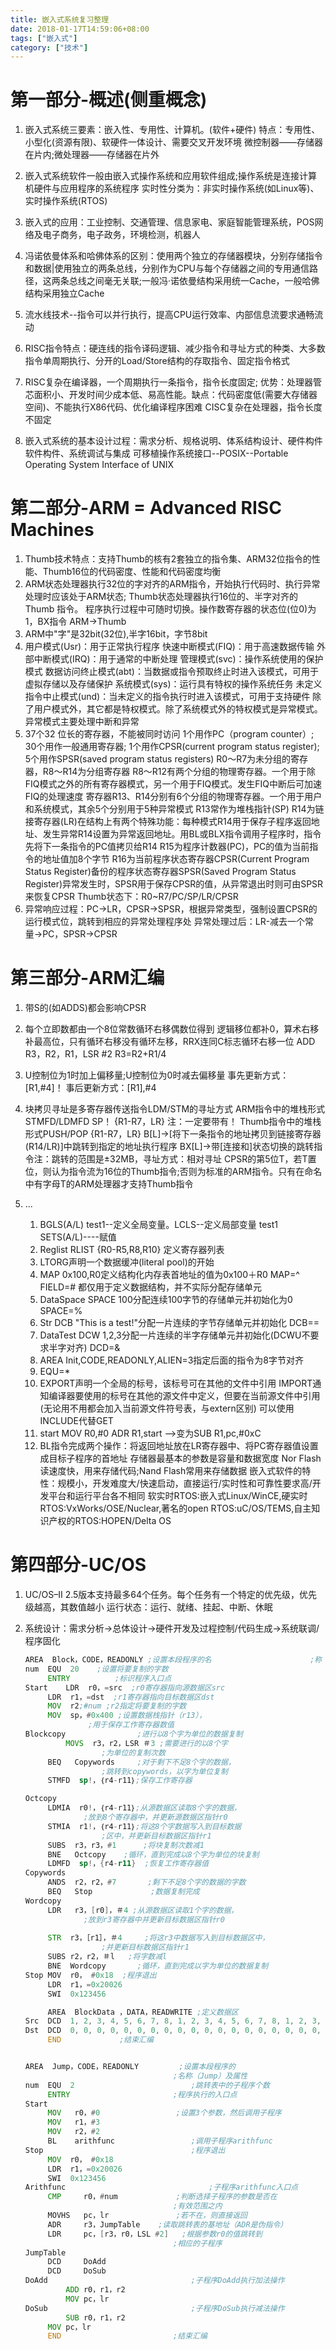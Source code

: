 ```yaml
---
title: 嵌入式系统复习整理
date: 2018-01-17T14:59:06+08:00
tags: ["嵌入式"]
category: ["技术"]
---
```


# 第一部分-概述(侧重概念)

1. 嵌入式系统三要素：嵌入性、专用性、计算机。(软件+硬件)
   	特点：专用性、小型化(资源有限)、软硬件一体设计、需要交叉开发环境
      	微控制器——存储器在片内;微处理器——存储器在片外

2. 嵌入式系统软件一般由嵌入式操作系统和应用软件组成;操作系统是连接计算机硬件与应用程序的系统程序
   	实时性分类为：非实时操作系统(如Linux等)、实时操作系统(RTOS)

3. 嵌入式的应用：工业控制、交通管理、信息家电、家庭智能管理系统，POS网络及电子商务，电子政务，环境检测，机器人

4. 冯诺依曼体系和哈佛体系的区别：使用两个独立的存储器模块，分别存储指令和数据|使用独立的两条总线，分别作为CPU与每个存储器之间的专用通信路径，这两条总线之间毫无关联;一般冯·诺依曼结构采用统一Cache，一般哈佛结构采用独立Cache

5. 流水线技术--指令可以并行执行，提高CPU运行效率、内部信息流要求通畅流动

6. RISC指令特点：硬连线的指令译码逻辑、减少指令和寻址方式的种类、大多数指令单周期执行、分开的Load/Store结构的存取指令、固定指令格式

7. RISC复杂在编译器，一个周期执行一条指令，指令长度固定;
   	优势：处理器管芯面积小、开发时间少成本低、易高性能。缺点：代码密度低(需要大存储器空间)、不能执行X86代码、优化编译程序困难
      	CISC复杂在处理器，指令长度不固定

8. 嵌入式系统的基本设计过程：需求分析、规格说明、体系结构设计、硬件构件软件构件、系统调试与集成
   可移植操作系统接口--POSIX--Portable Operating System Interface of UNIX

# 第二部分-ARM = Advanced RISC  Machines

1. Thumb技术特点：支持Thumb的核有2套独立的指令集、ARM32位指令的性能、Thumb16位的代码密度、性能和代码密度均衡
2. ARM状态处理器执行32位的字对齐的ARM指令，开始执行代码时、执行异常处理时应该处于ARM状态;
      	Thumb状态处理器执行16位的、半字对齐的 Thumb 指令。
      	程序执行过程中可随时切换。操作数寄存器的状态位(位0)为1，BX指令 ARM->Thumb
3. ARM中"字"是32bit(32位),半字16bit，字节8bit
4. 用户模式(Usr)：用于正常执行程序
   快速中断模式(FIQ)：用于高速数据传输
   外部中断模式(IRQ)：用于通常的中断处理
   管理模式(svc)：操作系统使用的保护模式
   数据访问终止模式(abt)：当数据或指令预取终止时进入该模式，可用于虚拟存储以及存储保护
   系统模式(sys)：运行具有特权的操作系统任务
   未定义指令中止模式(und)：当未定义的指令执行时进入该模式，可用于支持硬件
   除了用户模式外，其它都是特权模式。除了系统模式外的特权模式是异常模式。异常模式主要处理中断和异常
5. 37个32 位长的寄存器，不能被同时访问
   1个用作PC（program counter）;
   30个用作一般通用寄存器;
   1个用作CPSR(current program status register);
   5个用作SPSR(saved program status registers)
   R0～R7为未分组的寄存器，R8～R14为分组寄存器
   R8～R12有两个分组的物理寄存器。一个用于除FIQ模式之外的所有寄存器模式，另一个用于FIQ模式。发生FIQ中断后可加速FIQ的处理速度
   寄存器R13、R14分别有6个分组的物理寄存器。一个用于用户和系统模式，其余5个分别用于5种异常模式
   R13常作为堆栈指针(SP)
   R14为链接寄存器(LR)在结构上有两个特殊功能：每种模式R14用于保存子程序返回地址、发生异常R14设置为异常返回地址。用BL或BLX指令调用子程序时，指令先将下一条指令的PC值拷贝给R14
   R15为程序计数器(PC)，PC的值为当前指令的地址值加8个字节
   R16为当前程序状态寄存器CPSR(Current Program Status Register)备份的程序状态寄存器SPSR(Saved Program Status Register)异常发生时，SPSR用于保存CPSR的值，从异常退出时则可由SPSR来恢复CPSR
   Thumb状态下：R0~R7/PC/SP/LR/CPSR
6. 异常响应过程：PC->LR，CPSR->SPSR，根据异常类型，强制设置CPSR的运行模式位，跳转到相应的异常处理程序处
   异常处理过后：LR-减去一个常量->PC，SPSR->CPSR

# 第三部分-ARM汇编

1. 带S的(如ADDS)都会影响CPSR

2. 每个立即数都由一个8位常数循环右移偶数位得到
   逻辑移位都补0，算术右移补最高位，只有循环右移没有循环左移，RRX连同C标志循环右移一位
   ADD	R3，R2，R1，LSR	#2  R3=R2+R1/4
   
3. U控制位为1时加上偏移量;U控制位为0时减去偏移量
   事先更新方式：[R1,#4]！
   事后更新方式：[R1],#4
   
4. 块拷贝寻址是多寄存器传送指令LDM/STM的寻址方式
   ARM指令中的堆栈形式STMFD/LDMFD  SP！	{R1-R7，LR}	注：一定要带有！
   Thumb指令中的堆栈形式PUSH/POP	 {R1-R7，LR}
   B[L]->[将下一条指令的地址拷贝到链接寄存器(R14/LR)]中跳转到指定的地址执行程序
   BX[L]->带[连接和]状态切换的跳转指令注：跳转的范围是±32MB，寻址方式：相对寻址
   CPSR的第5位T，若T置位，则认为指令流为16位的Thumb指令;否则为标准的ARM指令。只有在命名中有字母T的ARM处理器才支持Thumb指令

5.	...
    
    1. BGLS(A/L) test1--定义全局变量。LCLS--定义局部变量
       test1 SETS(A/L)----赋值
    2. Reglist RLIST {R0-R5,R8,R10} 定义寄存器列表
    3. LTORG声明一个数据缓冲(literal pool)的开始
    4. MAP 0x100,R0定义结构化内存表首地址的值为0x100＋R0 MAP=^ FIELD=# 都仅用于定义数据结构，并不实际分配存储单元
    5. DataSpace  SPACE  100分配连续100字节的存储单元并初始化为0 SPACE=%
    6. Str DCB "This is a test!"分配一片连续的字节存储单元并初始化 DCB==
    7. DataTest DCW 1,2,3分配一片连续的半字存储单元并初始化(DCWU不要求半字对齐) DCD=&
    8. AREA Init,CODE,READONLY,ALIEN=3指定后面的指令为8字节对齐
    9. EQU=*
    10. EXPORT声明一个全局的标号，该标号可在其他的文件中引用
        IMPORT通知编译器要使用的标号在其他的源文件中定义，但要在当前源文件中引用(无论用不用都会加入当前源文件符号表，与extern区别)
        可以使用INCLUDE代替GET
    11. start	MOV R0,#0
        ADR R1,start  -->变为SUB R1,pc,#0xC
    12. BL指令完成两个操作：将返回地址放在LR寄存器中、将PC寄存器值设置成目标子程序的首地址
        存储器最基本的参数是容量和数据宽度
        Nor Flash读速度快，用来存储代码;Nand Flash常用来存储数据
        嵌入式软件的特性：规模小，开发难度大/快速启动，直接运行/实时性和可靠性要求高/开发平台和运行平台各不相同
        软实时RTOS:嵌入式Linux/WinCE,硬实时RTOS:VxWorks/OSE/Nuclear,著名的open RTOS:uC/OS/TEMS,自主知识产权的RTOS:HOPEN/Delta OS

# 第四部分-UC/OS

1. UC/OS–II 2.5版本支持最多64个任务。每个任务有一个特定的优先级，优先级越高，其数值越小
   运行状态：运行、就绪、挂起、中断、休眠

2. 系统设计：需求分析->总体设计->硬件开发及过程控制/代码生成->系统联调/程序固化

   ```asm
   AREA  Block，CODE，READONLY ;设置本段程序的名						;称（Block）及属性
   num	EQU  20	   ;设置将要复制的字数
   		ENTRY      	   ;标识程序入口点
   Start	LDR  r0，=src  ;r0寄存器指向源数据区src
   		LDR  r1，=dst  ;r1寄存器指向目标数据区dst
   		MOV  r2;#num ;r2指定将要复制的字数
   		MOV  sp，#0x400 ;设置数据栈指针（r13），
   				 ;用于保存工作寄存器数值
   Blockcopy            	;进行以8个字为单位的数据复制
     		MOVS  r3，r2，LSR ＃3 ;需要进行的以8个字
   					;为单位的复制次数
   		BEQ   Copywords 	;对于剩下不足8个字的数据，
   					;跳转到copywords，以字为单位复制
      	STMFD  sp!，｛r4-r11｝;保存工作寄存器
   
   Octcopy
   		LDMIA  r0!，｛r4-r11｝;从源数据区读取8个字的数据， 
   				;放到8个寄存器中，并更新源数据区指针r0
   		STMIA  r1!，｛r4-r11｝;将这8个字数据写入到目标数据
   					;区中，并更新目标数据区指针r1
   		SUBS  r3，r3，#1      ;将块复制次数减1
   		BNE   Octcopy    ;循环，直到完成以8个字为单位的块复制
   		LDMFD  sp!，{r4-r11}  ;恢复工作寄存器值
   Copywords
   		ANDS  r2，r2，#7       ;剩下不足8个字的数据的字数
   		BEQ   Stop             ;数据复制完成
   Wordcopy
   		LDR   r3，[r0]，＃4 ;从源数据区读取1个字的数据，
   				;放到r3寄存器中并更新目标数据区指针r0
   		
   		STR  r3，［r1］，＃4 	;将这r3中数据写入到目标数据区中，
   					;并更新目标数据区指针r1
   		SUBS r2，r2，＃l 	;将字数减l
   		BNE  Wordcopy   	;循环，直到完成以字为单位的数据复制
   Stop	MOV  r0， #0x18	;程序退出
   		LDR  r1，=0x20026
   		SWI  0x123456
   
   		AREA  BlockData ，DATA，READWRITE ;定义数据区
   Src	DCD  1, 2, 3, 4, 5, 6, 7, 8, 1, 2, 3, 4, 5, 6, 7, 8, 1, 2, 3, 4  ;定义源数据区src
   Dst	DCD  0, 0, 0, 0, 0, 0, 0, 0, 0, 0, 0, 0, 0, 0, 0, 0, 0, 0, 0, 0  ;定义目标数据区dst
   		END  			;结束汇编
   
   
   AREA  Jump，CODE，READONLY 		;设置本段程序的
   									;名称（Jump）及属性
   num	EQU  2 							;跳转表中的子程序个数
   		ENTRY        				;程序执行的入口点
   Start
   		MOV   r0，#0 				;设置3个参数，然后调用子程序										;arithfunc，进行算术运算
   		MOV   r1，#3 
   		MOV   r2，#2
   		BL    arithfunc  				;调用子程序arithfunc
   Stop									;程序退出
   		MOV  r0， #0x18
   		LDR  r1，=0x20026
   		SWI  0x123456
   Arithfunc			  					;子程序arithfunc入口点
   		CMP   	r0，#num      	  	;判断选择子程序的参数是否在
   					  				;有效范围之内
   		MOVHS 	pc，lr   	  		;若不在，则直接返回
   		ADR		r3，JumpTable   	;读取跳转表的基地址（ADR是伪指令）
   		LDR		pc，[r3，r0，LSL #2] 	;根据参数r0的值跳转到
   									;相应的子程序
   JumpTable
   		DCD		DoAdd
   		DCD		DoSub
   DoAdd    							;子程序DoAdd执行加法操作
    		ADD	r0，r1，r2
    		MOV	pc，lr
   DoSub 								;子程序DoSub执行减法操作
    		SUB	r0，r1，r2
   		MOV	pc，lr
   		END           				;结束汇编
   ```